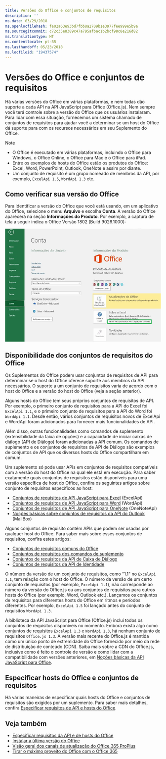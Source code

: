 ```yaml
---
title: Versões do Office e conjuntos de requisitos
description: ''
ms.date: 03/29/2018
ms.openlocfilehash: fe02a63e93bd7fbb8a2709b1e3977fee999e5b9a
ms.sourcegitcommit: c72c35e8389c47a795afbac1b2bcf98c8e216d82
ms.translationtype: HT
ms.contentlocale: pt-BR
ms.lasthandoff: 05/23/2018
ms.locfileid: "19437574"
---
```

# <a name="office-versions-and-requirement-sets"></a>Versões do Office e conjuntos de requisitos

Há várias versões do Office em várias plataformas, e nem todas dão suporte a cada API na API JavaScript para Office (Office.js). Nem sempre você terá controle sobre a versão do Office que os usuários instalaram.  Para lidar com essa situação, fornecemos um sistema chamado de conjuntos de requisitos para ajudar você a determinar se um host do Office dá suporte para com os recursos necessários em seu Suplemento do Office. 

> [!NOTE]
> - O Office é executado em várias plataformas, incluindo o Office para Windows, o Office Online, o Office para Mac e o Office para iPad.  
> - Entre os exemplos de hosts do Office estão os produtos do Office: Excel, Word, PowerPoint, Outlook, OneNote e assim por diante.  
> - Um conjunto de requisito é um grupo nomeado de membros da API, por exemplo, `ExcelApi 1.5`, `WordApi 1.3` etc.  


## <a name="how-to-check-your-office-version"></a>Como verificar sua versão do Office

Para identificar a versão do Office que você está usando, em um aplicativo do Office, selecione o menu **Arquivo** e escolha **Conta**. A versão do Office aparecerá na seção **Informações do Produto**. Por exemplo, a captura de tela a seguir indica o Office Versão 1802 (Build 9026.1000):

![Verificar sua versão do Office](../images/office-version-number-ui.jpg)


## <a name="office-requirement-sets-availability"></a>Disponibilidade dos conjuntos de requisitos do Office

Os Suplementos do Office podem usar conjuntos de requisitos de API para determinar se o host do Office oferece suporte aos membros da API necessários. O suporte a um conjunto de requisitos varia de acordo com o host do Office e a versão do host do Office (veja a seção anterior).

Alguns hosts do Office tem seus próprios conjuntos de requisitos de API. Por exemplo, o primeiro conjunto de requisitos para a API do Excel foi `ExcelApi 1.1`, e o primeiro conjunto de requisitos para a API do Word foi `WordApi 1.1`. Desde então, vários conjuntos de requisitos novos de ExcelApi e WordApi foram adicionados para fornecer mais funcionalidades de API.

Além disso, outras funcionalidades como comandos de suplemento (extensibilidade da faixa de opções) e a capacidade de iniciar caixas de diálogo (API de Diálogo) foram adicionadas a API comum. Os comandos de suplemento e os conjuntos de requisitos de API de Diálogo são exemplos de conjuntos de API que os diversos hosts do Office compartilham em comum.

Um suplemento só pode usar APIs em conjuntos de requisitos compatíveis com a versão do host do Office na qual ele está em execução. Para saber exatamente quais conjuntos de requisitos estão disponíveis para uma versão específica de host do Office, confira os seguintes artigos sobre conjunto de requisitos específicos ao host:

- [Conjuntos de requisitos de API JavaScript para Excel](https://dev.office.com/reference/add-ins/requirement-sets/excel-api-requirement-sets?product=excel) (ExcelApi)
- [Conjuntos de requisitos de API JavaScript para Word](https://dev.office.com/reference/add-ins/requirement-sets/word-api-requirement-sets) (WordApi)
- [Conjuntos de requisitos de API JavaScript para OneNote](https://dev.office.com/reference/add-ins/requirement-sets/onenote-api-requirement-sets) (OneNoteApi)
- [Noções básicas sobre conjuntos de requisitos da API do Outlook](https://dev.office.com/reference/add-ins/outlook/tutorial-api-requirement-sets) (MailBox)

Alguns conjuntos de requisito contêm APIs que podem ser usadas por qualquer host do Office. Para saber mais sobre esses conjuntos de requisitos, confira estes artigos:

- [Conjuntos de requisitos comuns do Office](https://dev.office.com/reference/add-ins/requirement-sets/office-add-in-requirement-sets)
- [Conjuntos de requisitos dos comandos de suplemento](https://dev.office.com/reference/add-ins/requirement-sets/add-in-commands-requirement-sets?product=excel)
- [Conjuntos de requisitos da API de Caixa de Diálogo](https://dev.office.com/reference/add-ins/requirement-sets/dialog-api-requirement-sets?product=excel)
- [Conjuntos de requisitos da API de Identidade](https://dev.office.com/reference/add-ins/requirement-sets/identity-api-requirement-sets?product=excel)

O número da versão de um conjunto de requisitos, como "1.1" no `ExcelApi 1.1`, tem relação com o host do Office. O número da versão de um certo conjunto de requisitos (por exemplo, `ExcelApi 1.1`), não corresponde ao número da versão do Office.js ou aos conjuntos de requisitos para outros hosts do Office (por exemplo, Word, Outlook etc.).  Lançamos os conjuntos de requisitos para diferentes hosts do Office em ritmos e períodos diferentes. Por exemplo, `ExcelApi 1.5` foi lançado antes do conjunto de requisitos `WordApi 1.3`.

A biblioteca da API JavaScript para Office (Office.js) inclui todos os conjuntos de requisitos disponíveis no momento. Embora exista algo como conjuntos de requisitos `ExcelApi 1.3` e `WordApi 1.3`, há nenhum conjunto de requisitos `Office.js 1.3`. A versão mais recente do Office.js é mantida como um único ponto de extremidade do Office fornecido por meio da rede de distribuição de conteúdo (CDN). Saiba mais sobre a CDN do Office.js, inclusive como é feito o controle de versão e como lidar com a compatibilidade com versões anteriores, em [Noções básicas da API JavaScript para Office](https://docs.microsoft.com/en-us/office/dev/add-ins/develop/understanding-the-javascript-api-for-office).

## <a name="specify-office-hosts-and-requirement-sets"></a>Especificar hosts do Office e conjuntos de requisitos

Há várias maneiras de especificar quais hosts do Office e conjuntos de requisitos são exigidos por um suplemento.  Para saber mais detalhes, confira [Especificar requisitos de API e hosts do Office](https://docs.microsoft.com/en-us/office/dev/add-ins/develop/specify-office-hosts-and-api-requirements).


## <a name="see-also"></a>Veja também

- [Especificar requisitos da API e de hosts do Office](https://docs.microsoft.com/en-us/office/dev/add-ins/develop/specify-office-hosts-and-api-requirements)
- [Instalar a última versão do Office](https://docs.microsoft.com/en-us/office/dev/add-ins/develop/install-latest-office-version)
- [Visão geral dos canais de atualização do Office 365 ProPlus](https://docs.microsoft.com/en-us/deployoffice/overview-of-update-channels-for-office-365-proplus)
- [Tirar o máximo proveito do Office com o Office 365](https://products.office.com/en-us/compare-all-microsoft-office-products?tab=2)

